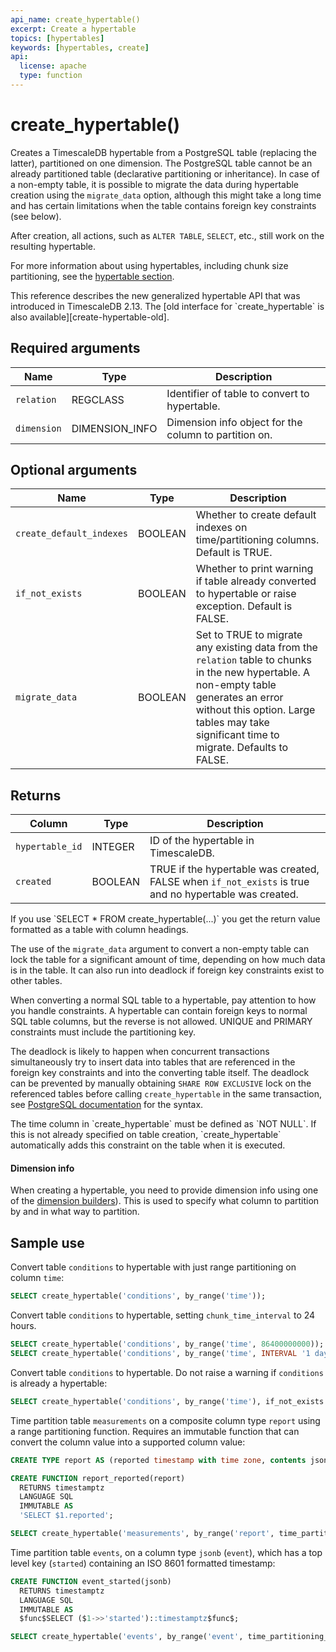 ```yaml
---
api_name: create_hypertable()
excerpt: Create a hypertable
topics: [hypertables]
keywords: [hypertables, create]
api:
  license: apache
  type: function
---
```


# create_hypertable()

Creates a TimescaleDB hypertable from a PostgreSQL table (replacing the latter),
partitioned on one dimension. The PostgreSQL table cannot be an already partitioned table
(declarative partitioning or inheritance). In case of a non-empty table, it is
possible to migrate the data during hypertable creation using the `migrate_data`
option, although this might take a long time and has certain limitations when
the table contains foreign key constraints (see below).

After creation, all actions, such as `ALTER TABLE`, `SELECT`, etc., still work
on the resulting hypertable.

For more information about using hypertables, including chunk size partitioning,
see the [hypertable section][hypertable-docs].

<Highlight type="note">
This reference describes the new generalized hypertable API that was introduced in TimescaleDB 2.13.
The [old interface for `create_hypertable` is also available][create-hypertable-old].
</Highlight>

## Required arguments

|Name|Type|Description|
|-|-|-|
|`relation`|REGCLASS|Identifier of table to convert to hypertable.|
| `dimension` | DIMENSION_INFO | Dimension info object for the column to partition on. |

## Optional arguments

|Name|Type|Description|
|-|-|-|
|`create_default_indexes`|BOOLEAN|Whether to create default indexes on time/partitioning columns. Default is TRUE.|
|`if_not_exists`|BOOLEAN|Whether to print warning if table already converted to hypertable or raise exception. Default is FALSE.|
|`migrate_data`|BOOLEAN|Set to TRUE to migrate any existing data from the `relation` table to chunks in the new hypertable. A non-empty table generates an error without this option. Large tables may take significant time to migrate. Defaults to FALSE.|

## Returns

|Column|Type|Description|
|-|-|-|
|`hypertable_id`|INTEGER|ID of the hypertable in TimescaleDB.|
|`created`|BOOLEAN|TRUE if the hypertable was created, FALSE when `if_not_exists` is true and no hypertable was created.|

<Highlight type="note">
If you use `SELECT * FROM create_hypertable(...)` you get the return value
formatted as a table with column headings.
</Highlight>

The use of the `migrate_data` argument to convert a non-empty table can
lock the table for a significant amount of time, depending on how much data is
in the table. It can also run into deadlock if foreign key constraints exist to
other tables.

When converting a normal SQL table to a hypertable, pay attention to how you handle
constraints. A hypertable can contain foreign keys to normal SQL table columns,
but the reverse is not allowed. UNIQUE and PRIMARY constraints must include the
partitioning key.

The deadlock is likely to happen when concurrent transactions simultaneously try
to insert data into tables that are referenced in the foreign key constraints
and into the converting table itself. The deadlock can be prevented by manually
obtaining `SHARE ROW EXCLUSIVE` lock on the referenced tables before calling
`create_hypertable` in the same transaction, see
[PostgreSQL documentation](https://www.postgresql.org/docs/current/sql-lock.html)
for the syntax.

<Highlight type="note">
The time column in `create_hypertable` must be defined as `NOT NULL`. If this is
not already specified on table creation, `create_hypertable` automatically adds
this constraint on the table when it is executed.
</Highlight>

#### Dimension info
 
When creating a hypertable, you need to provide dimension info using
one of the [dimension builders][dimension-builders]). This is used to
specify what column to partition by and in what way to partition.

## Sample use

Convert table `conditions` to hypertable with just range partitioning on column `time`:

```sql
SELECT create_hypertable('conditions', by_range('time'));
```

Convert table `conditions` to hypertable, setting `chunk_time_interval` to 24 hours.

```sql
SELECT create_hypertable('conditions', by_range('time', 86400000000));
SELECT create_hypertable('conditions', by_range('time', INTERVAL '1 day'));
```

Convert table `conditions` to hypertable. Do not raise a warning
if `conditions` is already a hypertable:

```sql
SELECT create_hypertable('conditions', by_range('time'), if_not_exists => TRUE);
```

Time partition table `measurements` on a composite column type `report` using a
range partitioning function. Requires an immutable function that can convert the
column value into a supported column value:

```sql
CREATE TYPE report AS (reported timestamp with time zone, contents jsonb);

CREATE FUNCTION report_reported(report)
  RETURNS timestamptz
  LANGUAGE SQL
  IMMUTABLE AS
  'SELECT $1.reported';

SELECT create_hypertable('measurements', by_range('report', time_partitioning_func => 'report_reported'));
```

Time partition table `events`, on a column type `jsonb` (`event`), which has
a top level key (`started`) containing an ISO 8601 formatted timestamp:

```sql
CREATE FUNCTION event_started(jsonb)
  RETURNS timestamptz
  LANGUAGE SQL
  IMMUTABLE AS
  $func$SELECT ($1->>'started')::timestamptz$func$;

SELECT create_hypertable('events', by_range('event', time_partitioning_func => 'event_started'));
```

[create_distributed_hypertable]: /api/:currentVersion:/distributed-hypertables/create_distributed_hypertable
[hash-partitions]: /use-timescale/:currentVersion:/hypertables/about-hypertables/#hypertable-partitioning
[hypertable-docs]: /use-timescale/:currentVersion:/hypertables/
[create-hypertable-old]: /api/:currentVersion:/hypertable/create_hypertable_old/
[dimension-builders]: /api/:currentVersion:/hypertable/dimension_info
[by-range]: /api/:currentVersion:/hypertable/dimension_info/#by_range
